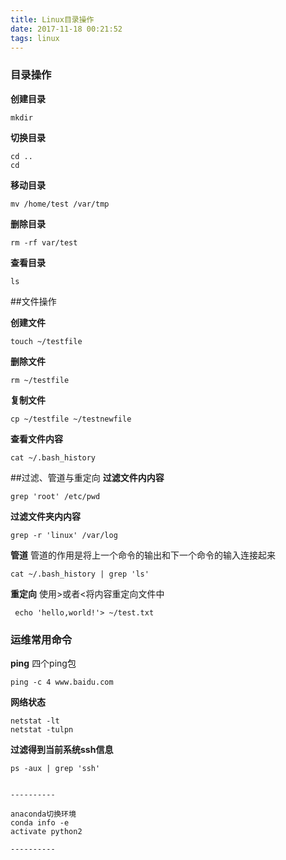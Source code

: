 ```yaml
---
title: Linux目录操作
date: 2017-11-18 00:21:52
tags: linux
---
```


### 目录操作
**创建目录**

```
mkdir
```
**切换目录**

```
cd ..
cd
```
**移动目录**

```
mv /home/test /var/tmp
```
**删除目录**

```
rm -rf var/test
```
**查看目录**

```
ls
```
##文件操作

**创建文件**

```
touch ~/testfile
```
**删除文件**

```
rm ~/testfile
```
**复制文件**

```
cp ~/testfile ~/testnewfile
```
**查看文件内容**

```
cat ~/.bash_history
```
##过滤、管道与重定向
**过滤文件内内容**

```
grep 'root' /etc/pwd
```
**过滤文件夹内内容**

```
grep -r 'linux' /var/log
```
**管道**
管道的作用是将上一个命令的输出和下一个命令的输入连接起来

```
cat ~/.bash_history | grep 'ls' 
```
**重定向**
使用>或者<将内容重定向文件中 

```shell
 echo 'hello,world!'> ~/test.txt
```

### 运维常用命令

**ping**
四个ping包

```
ping -c 4 www.baidu.com
```
**网络状态**

```
netstat -lt
netstat -tulpn
```
**过滤得到当前系统ssh信息**

```
ps -aux | grep 'ssh'
```

```

----------

anaconda切换环境
conda info -e
activate python2

----------

```